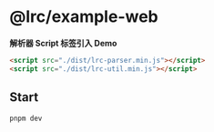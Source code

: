 # @lrc/example-web

**解析器 Script 标签引入 Demo**

```html
<script src="./dist/lrc-parser.min.js"></script>
<script src="./dist/lrc-util.min.js"></script>
```
## Start

```shell
pnpm dev
```